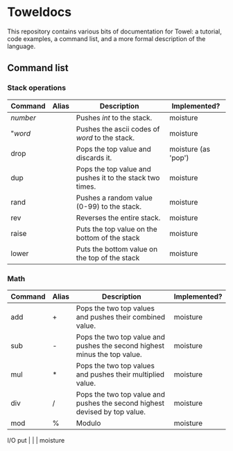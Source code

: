 # Toweldocs
This repository contains various bits of documentation for Towel: a tutorial, code examples, a command list, and a more formal description of the language.

## Command list
### Stack operations
Command  | Alias | Description                                             | Implemented?
---------|-------|---------------------------------------------------------|--------------
*number* |       | Pushes *int* to the stack.                              | moisture
"*word*  |       | Pushes the ascii codes of *word* to the stack.          | moisture
drop     |       | Pops the top value and discards it.                     | moisture (as 'pop')
dup      |       | Pops the top value and pushes it to the stack two times.| moisture
rand     |       | Pushes a random value (0-99) to the stack.              | moisture
rev      |       | Reverses the entire stack.                              | moisture
raise    |       | Puts the top value on the bottom of the stack           | moisture
lower    |       | Puts the bottom value on the top of the stack           | moisture

### Math
Command | Alias | Description                                                               | Implemented?
--------|-------|---------------------------------------------------------------------------|--------------
add     | +     | Pops the two top values and pushes their combined value.                  | moisture
sub     | -     | Pops the two top value and pushes the second highest minus the top value. | moisture
mul     | *     | Pops the two top values and pushes their multiplied value.                | moisture
div     | /     | Pops the two top value and pushes the second highest devised by top value.| moisture
mod     | %     | Modulo                                                                    | moisture

I/O
put     |       |                                                                           | moisture

